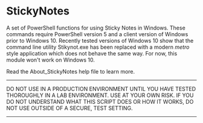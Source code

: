 # StickyNotes #

A set of PowerShell functions for using Sticky Notes in Windows. These commands
require PowerShell version 5 and a client version of Windows prior to Windows 10. 
Recently tested versions of Windows 10 show that the command line utility
Stikynot.exe has been replaced with a modern *metro* style application which
does not behave the same way. For now, this module won't work on Windows 10.

Read the About_StickyNotes help file to learn more.

****************************************************************
DO NOT USE IN A PRODUCTION ENVIRONMENT UNTIL YOU HAVE TESTED 
THOROUGHLY IN A LAB ENVIRONMENT. USE AT YOUR OWN RISK. IF YOU DO 
NOT UNDERSTAND WHAT THIS SCRIPT DOES OR HOW IT WORKS, DO NOT USE
OUTSIDE OF A SECURE, TEST SETTING.      
****************************************************************

